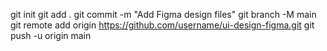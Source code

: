 git init
git add .
git commit -m "Add Figma design files"
git branch -M main
git remote add origin https://github.com/username/ui-design-figma.git
git push -u origin main
